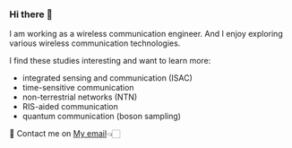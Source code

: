 ### Hi there 👋

I am working as a wireless communication engineer. And I enjoy exploring various wireless communication technologies.

I find these studies interesting and want to learn more:
  - integrated sensing and communication (ISAC)
  - time-sensitive communication
  - non-terrestrial networks (NTN)
  - RIS-aided communication
  - quantum communication (boson sampling)

💬 Contact me on [My email](junjiewu97@outlook.com)👈🏻

<!--
**loch97/loch97** is a ✨ _special_ ✨ repository because its `README.md` (this file) appears on your GitHub profile.

Here are some ideas to get you started:

- 🔭 I’m currently working on ...
- 🌱 I’m currently learning ...
- 👯 I’m looking to collaborate on ...
- 🤔 I’m looking for help with ...
- 💬 Ask me about ...
- 📫 How to reach me: ...
- 😄 Pronouns: ...
- ⚡ Fun fact: ...
-->
